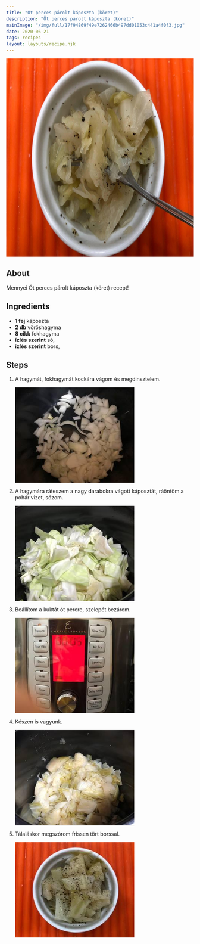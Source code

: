 ```yaml
---
title: "Öt perces párolt káposzta (köret)"
description: "Öt perces párolt káposzta (köret)"
mainImage: "/img/full/17f94869f49e7262466b497dd01053c441a4f0f3.jpg"
date: 2020-06-21
tags: recipes
layout: layouts/recipe.njk
---
```

                        
<p align="center"><a href="https://cookpad.com/hu/receptek/12958687-ot-perces-parolt-kaposzta-koret" rel="Recipe source page"><img width="751" height="532" src="/img/full/17f94869f49e7262466b497dd01053c441a4f0f3.jpg"/></a></p>

## About
Mennyei Öt perces párolt káposzta (köret) recept! 

>  

## Ingredients
* **1 fej** káposzta
* **2 db** vöröshagyma
* **8 cikk** fokhagyma
* **ízlés szerint** só,
* **ízlés szerint** bors,

## Steps

1. A hagymát, fokhagymát kockára vágom és megdinsztelem.
 
    <p><img width="320" height="256" align="left" src="/img/full/b32d0b3de4507ba669a40c9396a2f01fdc381f33.jpg"/></p><div style="clear: both"/>

2. A hagymára ráteszem a nagy darabokra vágott káposztát, ráöntöm a pohár vizet, sózom.
 
    <p><img width="320" height="256" align="left" src="/img/full/2f85b6f07fb76b8af7e5bfd38ea0f9cecaaff070.jpg"/></p><div style="clear: both"/>

3. Beállítom a kuktát öt percre, szelepét bezárom.
 
    <p><img width="320" height="256" align="left" src="/img/full/71a18ce4c672addbf92df0085ab16bac00603ff2.jpg"/></p><div style="clear: both"/>

4. Készen is vagyunk.
 
    <p><img width="320" height="256" align="left" src="/img/full/ff763fb9dc0da20039f39d320ff1f99b709701af.jpg"/></p><div style="clear: both"/>

5. Tálaláskor megszórom frissen tört borssal.
 
    <p><img width="320" height="256" align="left" src="/img/full/9c7d6d8c6155413fd381f7934f1459fef710c43c.jpg"/></p><div style="clear: both"/>

